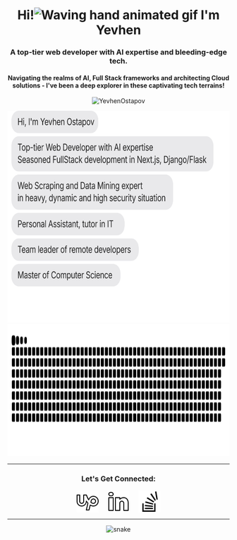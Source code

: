 <h1 align="center">Hi!<img src="https://raw.githubusercontent.com/nixin72/nixin72/master/wave.gif" 
         alt="Waving hand animated gif"
         height="45"
         width="45" /> I'm Yevhen</h1>
<h3 align="center">
A top-tier web developer with AI expertise and bleeding-edge tech.
</h3>
<h4 align="center">Navigating the realms of AI, Full Stack frameworks and architecting Cloud solutions - I've been a deep explorer in these captivating tech terrains!</h4>

<p align="center"> <img src="https://komarev.com/ghpvc/?username=NisaarAgharia&label=Profile%20views&color=brightgreen&style=flat" alt="YevhenOstapov" /> </p>
<p align="center">
<img height="480" width="680" src="./chat.svg" alt="YevhenOstapov" /></a>
<img height="300" width="680" src="./github-contribution-grid-snake.svg" alt="YevhenOstapov" /></a>
</p>


<hr>

<h3 align="center">Let's Get Connected:</h3>
<p align="center">
<a href="https://www.upwork.com/freelancers/~013ba7d51dc1e4e355" target="blank"><img align="center" src="./upwork.png" alt="Yevhen Ostapov" height="50" width="50" /></a> &nbsp;&nbsp;&nbsp;
<a href="https://www.linkedin.com/in/yevhen-ostapov-b5a334276/" target="blank"><img align="center" src="./linkedin.png" alt="Yevhen Ostapov" height="50" width="50" /></a>&nbsp;&nbsp;&nbsp;&nbsp;
<a href="https://stackoverflow.com/users/21864164/yevhen-ostapov" target="blank"><img align="center" src="./stackoverflow.png" alt="Yevhen Ostapov" height="50" width="50" /></a>
</p>

<hr>

<p align="center">
  <img src="https://github.com/ishikkkkaaaa/ishikkkkaaaa/raw/output/github-contribution-grid-snake.svg" alt="snake"></center>
</p>

